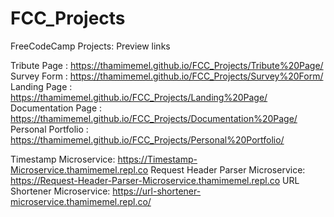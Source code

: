 # FCC_Projects
FreeCodeCamp Projects:         Preview links  
  
Tribute Page        :          https://thamimemel.github.io/FCC_Projects/Tribute%20Page/  
Survey Form         :          https://thamimemel.github.io/FCC_Projects/Survey%20Form/  
Landing Page        :          https://thamimemel.github.io/FCC_Projects/Landing%20Page/  
Documentation Page  :          https://thamimemel.github.io/FCC_Projects/Documentation%20Page/  
Personal Portfolio  :          https://thamimemel.github.io/FCC_Projects/Personal%20Portfolio/    


Timestamp Microservice:			https://Timestamp-Microservice.thamimemel.repl.co
Request Header Parser Microservice:	https://Request-Header-Parser-Microservice.thamimemel.repl.co
URL Shortener Microservice:		https://url-shortener-microservice.thamimemel.repl.co/
